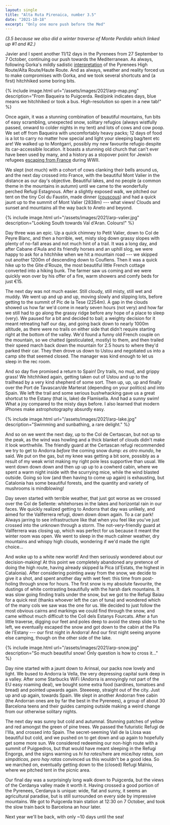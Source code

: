 ```yaml
---
layout: single
title: "Alta Ruta Pirenaica, number 3.5"
date: "2021-10-18"
excerpt: "Only one more push before the Med"
---
```


*(3.5 because we also did a winter traverse of Monte Perdido which linked up #1 and #2.)*

Javier and I spent another 11/12 days in the Pyrenees from 27 September to 7 October, continuing our push towards the Mediterranean. As always, following Gorka's mildly sadistic [interpretation](https://sua.eus/liburuak/alta-ruta-pirenaica-la/) of the Pyrenees High Route/Alta Route/Haute Route. And as always, weather and reality forced us to make compromises with Gorka, and we took several shortcuts and (a first) hitchhiked some boring bits.

{% include image.html url="/assets/images/2021/arp-map.png" description="From Baqueira to Puigcerda. Red/pink indicates days, blue means we hitchhiked or took a bus. High-resolution so open in a new tab!" %}

Once again, it was a stunning combination of beautiful mountains, fun bits of easy scrambling, unexpected snow, solitary refugios (always wistfully passed, onward to colder nights in my tent) and lots of cows and cow poop. We set off from Baqueira with uncomfortably heavy packs; 12 days of food is a lot to carry no matter how special and light your sleeping bag/tent etc are! We walked up to Montgarri, possibly my new favourite refugio despite its car-accessible location. It boasts a stunning old church that can't ever have been used by many, and a history as a stopover point for Jewish refugees [escaping from France](https://www.aralleida.cat/perseguits-i-salvats/) during WWII.

We slept (not much) with a cohort of cows clanking their bells around us, and the next day crossed into France, with the beautiful Mont Valier in the distance as our day's objective. Beautiful lakes, and no people (a common theme in the mountains in autumn) until we came to the wonderfully perched Refugi Estagnous. After a slightly exposed walk, we pitched our tent on the tiny Col du Faustin, made dinner ([couscous](https://rdrn.me/couscous/)) and had a quick jaunt up to the summit of Mont Valier (2838m) --- what views! Clouds and sunset and mountains all the way back to Aneto and beyond.

{% include image.html url="/assets/images/2021/arp-valier.jpg" description="Looking South towards Val d'Aran. Colours!" %}

Day three was an epic. Up a quick chimney to Petit Valier, down to Col de Peyre Blanc, and then a horrible, wet, misty slog down grassy slopes with plenty of no-fall areas and not much hint of a trail. It was a long day, and after Cabane d'Aula and its friendly horses and an uphill slog, we were happy to ask for a hitchhike when we hit a mountain road --- we skipped out another 1200m of descending down to Couflens. Then it was a quick hike up to the Gite d'Rouze, the most beautiful little French cottage converted into a hiking bunk. The farmer saw us coming and we were quickly won over by his offer of a fire, warm showers and comfy beds for just €15.

The next day was not much easier. Still cloudy, still misty, still wet and muddy. We went up and up and up, moving slowly and slipping lots, before getting to the summit of Pic de la Tese (2254m). A gap in the clouds showed us how far we'd come in nearly seven hours (not very) and how far we still had to go along the grassy ridge before any hope of a place to sleep (very). We paused for a bit and decided to bail; a weighty decision for it meant retreating half our day, and going back down to nearly 1000m altitude, as there were no trails on either side that didn't require starting right at the bottom of the valley. We'd found a funny old French couple on the mountain, so we chatted (gesticulated, mostly) to them, and then trailed their speed march back down the mountain for 2.5 hours to where they'd parked their car. They then drove us down to Ustou and negotiated us into a camp site that seemed closed. The manager was kind enough to let us sleep in the rec room.

And so day five promised a return to Spain! Dry trails, no mud, and grippy grass! We hitchhiked again, getting taken out of Ustou and up to the trailhead by a very kind shepherd of some sort. Then up, up, up and finally over the Port de Tavascan/de Marterat (depending on your politics) and into Spain. We left the trail and some serious bushwhacking gave us a great shortcut to the Estany (that is, lake) de Flamisella. And had a sunny swim! What a joy compared to the misty days before. I also learned that modern iPhones make astrophotography absurdly easy.

{% include image.html url="/assets/images/2021/arp-lake.jpg" description="Swimming and sunbathing, a rare delight." %}

And so on we went the next day, up to the Col de Certascan, but not up to the peak, as the wind was howling and a thick blanket of clouds didn't make it look worthwhile. The friendly guard at the Certascan refugi recommended we try to get to Andorra *before* the coming snow dump: *es otro mundo*, he said. We put on the gas, but my knee was getting a bit sore, possibly as a result of my weak wrist making my right pole less supportive than usual. We went down down down and then up up up to a cowherd cabin, where we spent a warm night inside with the scurrying mice, while the wind blasted outside. Going so low (and then having to come up again) is exhausting, but Catalonia has some beautiful forests, and the quantity and variety of mushrooms is mindblowing!

Day seven started with terrible weather, that just got worse as we crossed over the Col de Sellente: whitehorses in the lakes and horizontal rain in our faces. We quickly realized getting to Andorra that day was unlikely, and aimed for the Vallferrera refugi, down down down again. To a car park! Always jarring to see infrastructure like that when you feel like you've just crossed into the unknown through a storm. The not-very-friendly guard at Vallferrera was closing up, which was perfect for us because it meant the winter room was open. We went to sleep in the much calmer weather, dry mountains and whispy high clouds, wondering if we'd made the right choice...

And woke up to a white new world! And then seriously wondered about our decision-making! At this point we completely abandoned any pretence of doing the high route, having already skipped la Pica (d'Estats, the highest in Catalonia). After considering pointing away from the snow, we decide to give it a shot, and spent another day with wet feet: this time from post-holing through snow for hours. The first snow is my absolute favourite, the dustings of white contrasting beautifully with the harsh dark mountains. It was slow going finding trails under the snow, but we got to the Refugi Baiau for a quick rest (thanks whoever left the can of tuna) and wondered which of the many cols we saw was the one for us. We decided to just follow the most obvious cairns and markings we could find through the snow, and came without much difficult to the Coll dels Estanys Fourcats. After a fun little traverse, digging our feet and poles deep to avoid the steep slide to the left, we eventually escaped the snow and got down to the cabin at the Pla de l'Estany --- our first night in Andorra! And our first night seeing anyone else camping, though on the other side of the lake.

{% include image.html url="/assets/images/2021/arp-snow.jpg" description="So much beautiful snow! Only question is how to cross it..." %}

Day nine started with a jaunt down to Arinsal, our packs now lovely and light. We bused to Andorra la Vella, the very depressing capital sunk deep in a valley. After some Starbucks WiFi (Andorra is annoyingly not part of the EU easy roaming deal), we bought some extra food (sardines, tomatoes and bread) and pointed upwards again. Steeeeep, straight out of the city. Just up and up again, towards Spain. We slept in another Andorran free cabin (the Andorran ones are by far the best in the Pyrenees), a group of about 30 Barcelona teens and their guides camping outside making a weird change from our otherwise solitary nights.

The next day was sunny but cold and autumnal. Stunning patches of yellow and red amongst the green of pine trees. We passed the futuristic Refugi de l'Illa, and crossed into Spain. The secret-seeming Vall de la Llosa was beautiful but cold, and we pushed on to get down and up again to hopefully get some more sun. We considered redeeming our non-high route with a summit of Puigpedros, but that would have meant sleeping in the Refugi Engorgs, and the signs warning us *hi ha rates*/here are mice/*hay ratas, son simpáticas, pero hay ratas* convinced us this wouldn't be a good idea. So we marched on, eventually getting down to the (closed) Refugi Malniu, where we pitched tent in the picnic area.

Our final day was a surprisingly long walk down to Puigcerda, but the views of the Cerdanya valley made it worth it. Having crossed a good portion of the Pyrenees, Cerdanya is unique: wide, flat and sunny, it seems an agricultural paradise, but is still surrounded on every side by impressive mountains. We got to Puigcerda train station at 12:30 on 7 October, and took the slow train back to Barcelona an hour later.

Next year we'll be back, with only ~10 days until the sea!

